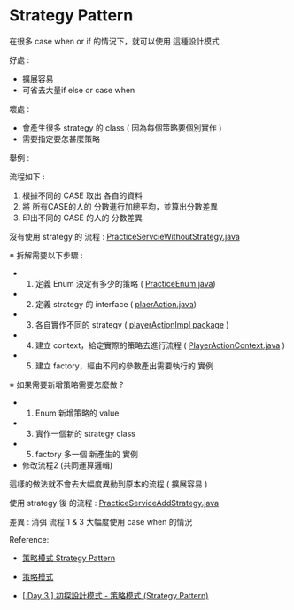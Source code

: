# Strategy Pattern

在很多 case when or if 的情況下，就可以使用 這種設計模式 <br>

好處 :

- 擴展容易 <br>
- 可省去大量if else or case when <br>

壞處 :

- 會產生很多 strategy 的 class ( 因為每個策略要個別實作 )
- 需要指定要怎甚麼策略


舉例 :

流程如下 :
1. 根據不同的 CASE 取出 各自的資料
2. 將 所有CASE的人的 分數進行加總平均，並算出分數差異
3. 印出不同的 CASE 的人的 分數差異

沒有使用 strategy 的 流程 : [PracticeServcieWithoutStrategy.java](https://github.com/oscar51011/practice/blob/master/src/main/java/com/practice/practiceStrategy/PracticeServiceWithoutStategy.java) <br>

※ 拆解需要以下步驟 : <br>
 - 1. 定義 Enum 決定有多少的策略 ( [PracticeEnum.java](https://github.com/oscar51011/practice/blob/master/src/main/java/com/practice/practiceStrategy/PracticeEnum.java))
 - 2. 定義 strategy 的 interface ( [plaerAction.java](https://github.com/oscar51011/practice/blob/master/src/main/java/com/practice/practiceStrategy/playerAction/PlayerAction.java))
 - 3. 各自實作不同的 strategy ( [playerActionImpl package](https://github.com/oscar51011/practice/tree/master/src/main/java/com/practice/practiceStrategy/playerAction) )
 - 4. 建立 context，給定實際的策略去進行流程 ( [PlayerActionContext.java](https://github.com/oscar51011/practice/blob/master/src/main/java/com/practice/practiceStrategy/PlayerActionContext.java) )
 - 5. 建立 factory，經由不同的參數產出需要執行的 實例
 
※ 如果需要新增策略需要怎麼做 ? 
 - 1. Enum 新增策略的 value
 - 3. 實作一個新的 strategy class
 - 5. factory 多一個 新產生的 實例
 - 修改流程2 (共同運算邏輯)
 
 這樣的做法就不會去大幅度異動到原本的流程 ( 擴展容易 )
 
使用 strategy 後 的流程 : [PracticeServiceAddStrategy.java](https://github.com/oscar51011/practice/blob/master/src/main/java/com/practice/practiceStrategy/PracticeServiceAddStrategy.java) <br>

差異  : 消弭 流程 1 & 3 大幅度使用 case when 的情況 


Reference:
- [策略模式 Strategy Pattern](https://skyyen999.gitbooks.io/-study-design-pattern-in-java/content/strategy.html) <br>

- [策略模式](https://www.runoob.com/design-pattern/strategy-pattern.html) <br>

- [[ Day 3 ] 初探設計模式 - 策略模式 (Strategy Pattern)](https://ithelp.ithome.com.tw/articles/10202506) <br>
